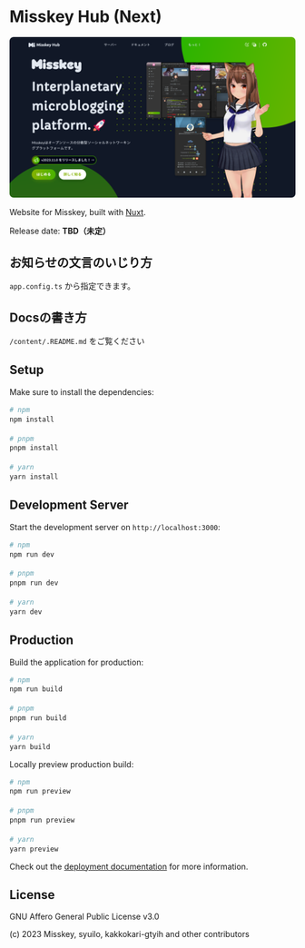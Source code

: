 # Misskey Hub (Next)

![Screenshot of Misskey Hub](./public/img/og/misskey-hub-screenshot-dr.png)

Website for Misskey, built with [Nuxt](https://nuxt.com/).

Release date: **TBD（未定）**

## お知らせの文言のいじり方

`app.config.ts` から指定できます。

## Docsの書き方

`/content/.README.md` をご覧ください

## Setup

Make sure to install the dependencies:

```bash
# npm
npm install

# pnpm
pnpm install

# yarn
yarn install
```

## Development Server

Start the development server on `http://localhost:3000`:

```bash
# npm
npm run dev

# pnpm
pnpm run dev

# yarn
yarn dev
```

## Production

Build the application for production:

```bash
# npm
npm run build

# pnpm
pnpm run build

# yarn
yarn build
```

Locally preview production build:

```bash
# npm
npm run preview

# pnpm
pnpm run preview

# yarn
yarn preview
```

Check out the [deployment documentation](https://nuxt.com/docs/getting-started/deployment) for more information.

## License

GNU Affero General Public License v3.0

(c) 2023 Misskey, syuilo, kakkokari-gtyih and other contributors